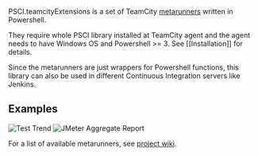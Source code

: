 PSCI.teamcityExtensions is a set of TeamCity [metarunners](http://blog.jetbrains.com/teamcity/2013/07/the-power-of-meta-runner-custom-runners-with-ease/) written in Powershell.

They require whole PSCI library installed at TeamCity agent and the agent needs to have Windows OS and Powershell >= 3. See [[Installation]] for details.

Since the metarunners are just wrappers for Powershell functions, this library can also be used in different Continuous Integration servers like Jenkins.

## Examples

![Test Trend](https://github.com/ObjectivityBSS/PSCI.teamcityExtensions/wiki/images/TestTrendReport_output.png)
![JMeter Aggregate Report](https://github.com/ObjectivityBSS/PSCI.teamcityExtensions/wiki/images/JMeterAggregateReport_output.png)

For a list of available metarunners, see [project wiki](https://github.com/ObjectivityBSS/PSCI.teamcityExtensions/wiki).
